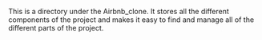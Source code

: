 This is a directory under the Airbnb_clone. It stores all the different components of the project and makes it easy to find and manage all of the different parts of the project.
